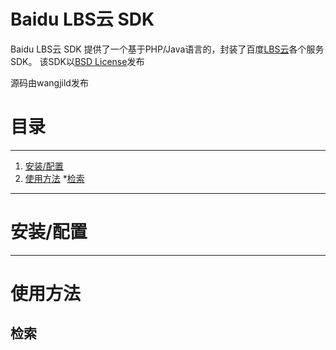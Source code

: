 Baidu LBS云 SDK
==================

Baidu LBS云 SDK 提供了一个基于PHP/Java语言的，封装了百度[LBS云](http://lbsyun.baidu.com)各个服务SDK。
该SDK以[BSD License](http://opensource.org/licenses/bsd-license.php)发布

源码由wangjild发布

# 目录
-----------------
1. [安装/配置](#安装/配置)
2. [使用方法](#使用方法)
    *[检索](#检索)




-------------

# 安装/配置
-------------

# 使用方法

## 检索
